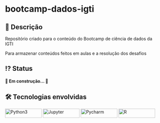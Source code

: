 
 <!-- Explicação do projeto -->
<h1 align="left">bootcamp-dados-igti</h1>
<h2 align="left"> 🧾 Descrição </h2>
<p align="left"> Repositório criado para o conteúdo do Bootcamp de ciência de dados da IGTI</p>
<p align="left"> Para armazenar conteúdos feitos em aulas e a resolução dos desafios</p>
 <!--<h4 align="left"> Bases de Dados usadas</h4>
<p align="left">Fonte dos dados atualizada(recommended for education and development versão full): <a href="https://grouplens.org/datasets/movielens/" target="_blank" align = "center">MovieLens</a> </p>

<p align="left">Dados do kaggle: <a href="https://www.kaggle.com/tmdb/tmdb-movie-metadata" target="_blank" align = "center">Kaggle Movies Database</a> </p>-->

 <!-- Status do projeto -->
 <h2 align="left"> ⁉ Status </h2>
<h4 align="left"> 
	<p align="left">🚧 Em construção... 🚧</p>
</h4>


<!-- Tecnologias envolvidas -->
<div align="left" class='container'>
	<h2 align="left"> 🛠 Tecnologias envolvidas</h2>
		<a href="https://www.python.org/" target="_blank" align = "left"> <img src="https://img.shields.io/badge/Python-3776AB?style=for-the-badge&logo=python&logoColor=white" width="120" height="30" alt="Python3" /></a>
		<a href="https://jupyter.org/" target="_blank" align = "left"> <img src="https://img.shields.io/badge/Jupyter-F37626.svg?&style=for-the-badge&logo=Jupyter&logoColor=white" width="120" height="30" alt="Jupyter" /></a>
		<a href="https://www.jetbrains.com/pt-br/pycharm/download/" target="_blank" align = "left"> <img src="https://img.shields.io/badge/RStudio-75AADB?style=for-the-badge&logo=RStudio&logoColor=white" width="120" height="30" alt="Pycharm" /></a>
	<a href="https://nbcgib.uesc.br/mirrors/cran/" target="_blank" align = "left"> <img src="https://img.shields.io/badge/pycharm-143?style=for-the-badge&logo=pycharm&logoColor=black&color=black&labelColor=green" width="120" height="30" alt="R" /></a>
	
	
</div>
			
	
	
